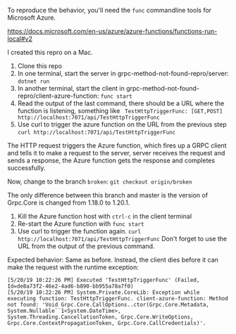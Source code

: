 To reproduce the behavior, you'll need the `func` commandline tools for Microsoft Azure. 

https://docs.microsoft.com/en-us/azure/azure-functions/functions-run-local#v2

I created this repro on a Mac.

1. Clone this repo
2. In one terminal, start the server in grpc-method-not-found-repro/server: `dotnet run`
3. In another terminal, start the client in grpc-method-not-found-repro/client-azure-function: `func start`
4. Read the output of the last command, there should be a URL where the function is listening, something like `	TestHttpTriggerFunc: [GET,POST] http://localhost:7071/api/TestHttpTriggerFunc`
5. Use curl to trigger the azure function on the URL from the previous step `curl http://localhost:7071/api/TestHttpTriggerFunc`

The HTTP request triggers the Azure function, which fires up a GRPC client and tells it to make a request to the server, server receives the request and sends a response, the Azure function gets the response and completes successfully.

Now, change to the branch `broken`: `git checkout origin/broken`

The only difference between this branch and master is the version of Grpc.Core is changed from 1.18.0 to 1.20.1.

1. Kill the Azure function host with `ctrl-c` in the client terminal
2. Re-start the Azure function with `func start`
3. Use curl to trigger the function again. `curl http://localhost:7071/api/TestHttpTriggerFunc` Don't forget to use the URL from the output of the previous command.

Expected behavior: Same as before. Instead, the client dies before it can make the request with the runtime exception:

```
[5/20/19 10:22:26 PM] Executed 'TestHttpTriggerFunc' (Failed, Id=de8a73f2-46e2-4ad6-b890-bb955a78a7f0)
[5/20/19 10:22:26 PM] System.Private.CoreLib: Exception while executing function: TestHttpTriggerFunc. client-azure-function: Method not found: 'Void Grpc.Core.CallOptions..ctor(Grpc.Core.Metadata, System.Nullable``1<System.DateTime>, System.Threading.CancellationToken, Grpc.Core.WriteOptions, Grpc.Core.ContextPropagationToken, Grpc.Core.CallCredentials)'.
```

